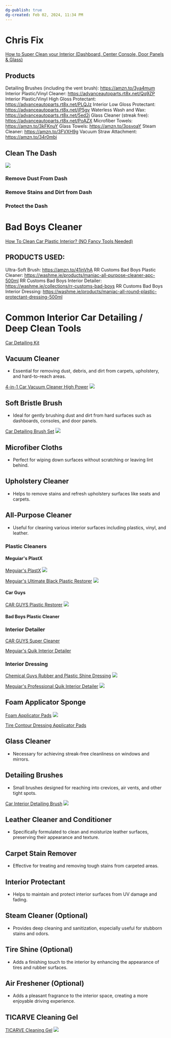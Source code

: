 ```yaml
---
dg-publish: true
dg-created: Feb 02, 2024, 11:34 PM
---
```


# Chris Fix

[How to Super Clean your Interior (Dashboard, Center Console, Door Panels & Glass)](https://www.youtube.com/watch?v=tGnf8G8A8qU)

## Products

Detailing Brushes (including the vent brush): https://amzn.to/3ya4mum
Interior Plastic/Vinyl Cleaner: https://advanceautoparts.rt8x.net/Qq9ZP
Interior Plastic/Vinyl High Gloss Protectant: https://advanceautoparts.rt8x.net/PLQJz
Interior Low Gloss Protectant: https://advanceautoparts.rt8x.net/jP5gv
Waterless Wash and Wax: https://advanceautoparts.rt8x.net/5ed2j
Glass Cleaner (streak free): https://advanceautoparts.rt8x.net/PoAZX
Microfiber Towels: https://amzn.to/3kFKnuY
Glass Towels: https://amzn.to/3osvoaY
Steam Cleaner: https://amzn.to/3FVXH9g
Vacuum Straw Attachment: https://amzn.to/34r0mbi

## Clean The Dash

![](https://i.imgur.com/ExCPpbX.png)


### Remove Dust From Dash

### Remove Stains and Dirt from Dash

### Protect the Dash

# Bad Boys Cleaner

[How To Clean Car Plastic Interior? (NO Fancy Tools Needed)](https://www.youtube.com/watch?v=kLsa6yAckFc)

## PRODUCTS USED:
Ultra-Soft Brush: https://amzn.to/41inVhA
RR Customs Bad Boys Plastic Cleaner: https://washme.ie/products/maniac-all-purpose-cleaner-apc-500ml
RR Customs Bad Boys Interior Detailer: https://washme.ie/collections/rr-customs-bad-boys
RR Customs Bad Boys Interior Dressing: https://washme.ie/products/maniac-all-round-plastic-protectant-dressing-500ml

# Common Interior Car Detailing / Deep Clean Tools

[Car Detailing Kit](https://www.amazon.com/Detailing-Brushes-Cleaning-Windshield-Professional/dp/B0BR9K64CJ/ref=zg_bs_g_15718671_d_sccl_27/134-3562437-0686944?th=1)

## Vacuum Cleaner

- Essential for removing dust, debris, and dirt from carpets, upholstery, and hard-to-reach areas.

[4-in-1 Car Vacuum Cleaner High Power](https://www.amazon.com/gp/product/B0895L1N7G/ref=ppx_yo_dt_b_search_asin_title?ie=UTF8&th=1) ![](https://m.media-amazon.com/images/I/71gEQIOPbjL._AC_SL1500_.jpg)

## Soft Bristle Brush

- Ideal for gently brushing dust and dirt from hard surfaces such as dashboards, consoles, and door panels.

[Car Detailing Brush Set](https://www.amazon.com/dp/B0BJCPMZRM?th=1) ![](https://m.media-amazon.com/images/I/61oJDQ2aXFL._AC_SL1000_.jpg)

## Microfiber Cloths

- Perfect for wiping down surfaces without scratching or leaving lint behind.

## Upholstery Cleaner

- Helps to remove stains and refresh upholstery surfaces like seats and carpets.

## All-Purpose Cleaner

- Useful for cleaning various interior surfaces including plastics, vinyl, and leather.

### Plastic Cleaners

#### Meguiar's PlastX

[Meguiar's PlastX](https://www.amazon.com/Meguiars-PlastX-Plastic-Cleaner-Polish/dp/B0000AY3SR/ref=sr_1_7) ![](https://m.media-amazon.com/images/I/91nq4ChG7YL._SL1500_.jpg)

[Meguiar's Ultimate Black Plastic Restorer](https://www.amazon.com/Meguiars-Ultimate-Black-Restorer-Protect/dp/B0055PD1H4/ref=zg_bs_g_15718581_d_sccl_4/134-3562437-0686944?th=1) ![](https://m.media-amazon.com/images/I/81rTqQm9P2L._AC_SL1500_.jpg)
#### Car Guys

[CAR GUYS Plastic Restorer](https://www.amazon.com/CarGuys-Plastic-Restorer-Ultimate-Solution/dp/B071FRWWRF/ref=sr_1_2_sspa) ![](https://m.media-amazon.com/images/I/71Jig7j4mOL._AC_SL1500_.jpg)

#### Bad Boys Plastic Cleaner

### Interior Detailer

[CAR GUYS Super Cleaner](https://www.amazon.com/CarGuys-Super-Cleaner-Effective-Upholstery/dp/B071XB18BF/ref=sr_1_4_sspa)

[Meguiar's Quik Interior Detailer](https://www.amazon.com/MEGUIARS-G13624SP-Interior-Detailer-Fluid_Ounces/dp/B07R5QGGJG/ref=sr_1_7)


### Interior Dressing

[Chemical Guys Rubber and Plastic Shine Dressing](https://www.amazon.com/Chemical-Guys-TVD_107_16-Non-Greasy-Dressing/dp/B00FJIT9BO/ref=sr_1_7) ![](https://m.media-amazon.com/images/I/813PfZvn5OL._AC_SL1500_.jpg)

[Meguiar's Professional Quik Interior Detailer](https://www.amazon.com/Meguiars-D14901-Interior-Detailer-Gallon/dp/B0069RQ5CK/ref=sr_1_10)
![](https://m.media-amazon.com/images/I/91A75wXqFXL._AC_SL1500_.jpg)

## Foam Applicator Sponge

[Foam Applicator Pads](https://www.amazon.com/Meguiars-W0004-Foam-Applicator-pack/dp/B002J8379C/ref=sr_1_7?keywords=car+applicator+sponge&qid=1706938215&sr=8-7) ![](https://m.media-amazon.com/images/I/81PAEHFq4lL._AC_SL1500_.jpg)

[Tire Contour Dressing Applicator Pads](https://www.amazon.com/Frienda-Dressing-Applicator-Polishing-Porcelain/dp/B094XYFDXQ/ref=sr_1_3_sspa)

## Glass Cleaner

- Necessary for achieving streak-free cleanliness on windows and mirrors.

## Detailing Brushes

- Small brushes designed for reaching into crevices, air vents, and other tight spots.

[Car Interior Detailing Brush](https://www.amazon.com/AOCISKA-Interior-Detailing-Bristle-Cleaning/dp/B0BX955365/ref=zg_bs_g_15718671_d_sccl_1/134-3562437-0686944?th=1) ![](https://m.media-amazon.com/images/I/61jFtWd7I7L._AC_SL1500_.jpg)



## Leather Cleaner and Conditioner

- Specifically formulated to clean and moisturize leather surfaces, preserving their appearance and texture.

## Carpet Stain Remover

- Effective for treating and removing tough stains from carpeted areas.

## Interior Protectant

- Helps to maintain and protect interior surfaces from UV damage and fading.

## Steam Cleaner (Optional)

- Provides deep cleaning and sanitization, especially useful for stubborn stains and odors.

## Tire Shine (Optional)

- Adds a finishing touch to the interior by enhancing the appearance of tires and rubber surfaces.

## Air Freshener (Optional)

- Adds a pleasant fragrance to the interior space, creating a more enjoyable driving experience.

## TICARVE Cleaning Gel

[TICARVE Cleaning Gel](https://www.amazon.com/TICARVE-Cleaning-Detailing-Interior-Keyboard/dp/B08RDNV8KQ/ref=zg_bs_g_15718611_d_sccl_1/134-3562437-0686944?th=1) ![](https://m.media-amazon.com/images/I/81FM7HkkI-L._AC_SL1500_.jpg)